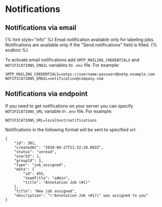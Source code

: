 # Notifications

## Notifications via email

{% hint style="info" %}
Email notification available only for labeling jobs.
Notifications are available only if the "Send notifications" field is filled.
{% endhint %}

To activate email notifications add `SMTP_MAILING_CREDENTIALS` and `NOTIFICATIONS_EMAIL` variables to `.env` file. For example:

```
SMTP_MAILING_CREDENTIALS=smtps://username:password@smtp.example.com
NOTIFICATIONS_EMAIL=notification@company.com
```

## Notifications via endpoint

If you need to get notifications on your server you can specify `NOTIFICATIONS_URL`  variable in `.env` file. For example:

```
NOTIFICATIONS_URL=localhost/notifications
```

Notifications in the following format will be sent to specified url:
```
{
    "id": 301,
    "createdAt": "2020-04-27T11:32:28.003Z",
    "status": "unread",
    "userId": 1,
    "groupId": 1,
    "type": "job_assigned",
    "meta": {
        "id": 455,
        "teamTitle": "admin",
        "title": "Annotation Job (#1)"
    },
    "title": "New job assigned",
    "description": "\"Annotation Job (#1)\" was assigned to you"
}
```
